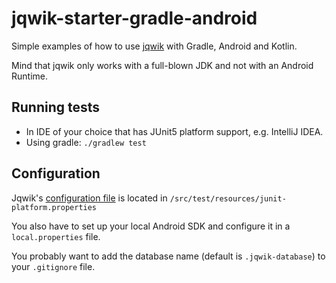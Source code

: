 # jqwik-starter-gradle-android

Simple examples of how to use [jqwik](https://jqwik.net) with Gradle, Android and Kotlin.

Mind that jqwik only works with a full-blown JDK and not with an Android Runtime.

## Running tests

- In IDE of your choice that has JUnit5 platform support, e.g. IntelliJ IDEA.
- Using gradle: `./gradlew test`

## Configuration

Jqwik's
[configuration file](https://jqwik.net/docs/current/user-guide.html#jqwik-configuration)
is located in `/src/test/resources/junit-platform.properties`

You also have to set up your local Android SDK and configure it in a `local.properties` file.

You probably want to add the database name (default is `.jqwik-database`)
to your `.gitignore` file.
